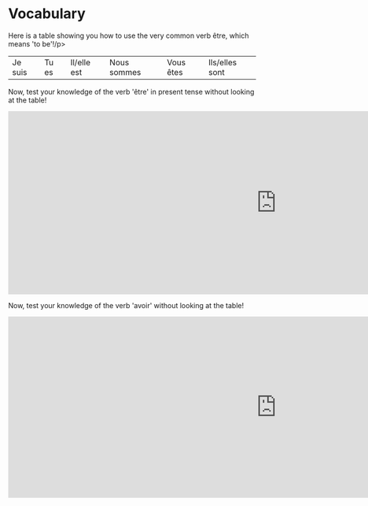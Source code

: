 <h1>Vocabulary</h1>
<p>Here is a table showing you how to use the very common verb être, which means 'to be'!/p>
<table>
  <tr>
    <td>Je suis</td>
    <td>Tu es</td>
    <td>Il/elle est</td>
    <td>Nous sommes</td>
    <td>Vous êtes</td>
    <td>Ils/elles sont</td>
  </tr>
</table>

<p> Now, test your knowledge of the verb 'être' in present tense without looking at the table!</p>
<iframe src="https://h5p.org/h5p/embed/411340" width="1090" height="372" frameborder="0" allowfullscreen="allowfullscreen"></iframe><script src="https://h5p.org/sites/all/modules/h5p/library/js/h5p-resizer.js" charset="UTF-8"></script>



<p> Now, test your knowledge of the verb 'avoir' without looking at the table!</p>
<iframe src="https://h5p.org/h5p/embed/411548" width="1090" height="368" frameborder="0" allowfullscreen="allowfullscreen"></iframe><script src="https://h5p.org/sites/all/modules/h5p/library/js/h5p-resizer.js" charset="UTF-8"></script>
